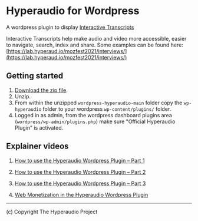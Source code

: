 # Hyperaudio for Wordpress
A wordpress plugin to display [Interactive Transcripts](https://en.wikipedia.org/wiki/Interactive_transcripts)

Interactive Transcripts help make audio and video more accessible, easier to navigate, search, index and share. Some examples can be found here: [https://lab.hyperaud.io/mozfest2021/interviews/](https://lab.hyperaud.io/mozfest2021/interviews/)

## Getting started

1. [Download the zip file](https://github.com/hyperaudio/wordpress-hyperaudio/archive/refs/heads/main.zip).
2. Unzip. 
3. From within the unzipped `wordpress-hyperaudio-main` folder copy the `wp-hyperaudio` folder to your wordpress `wp-content/plugins/` folder.
4. Logged in as admin, from the wordpress dashboard plugins area (`wordpress/wp-admin/plugins.php`) make sure "Official Hyperaudio Plugin" is activated.

## Explainer videos
1. [How to use the Hyperaudio Wordpress Plugin – Part 1](https://youtu.be/3Qpq8kj4PxM)
2. [How to use the Hyperaudio Wordpress Plugin – Part 2](https://youtu.be/vIXHCYYSFM0)
3. [How to use the Hyperaudio Wordpress Plugin – Part 3](https://youtu.be/ly08N9S1ZlE)



4. [Web Monetization in the Hyperaudio Wordpress Plugin](https://youtu.be/8kRNh8iBkVk)

---
(c) Copyright The Hyperaudio Project 
